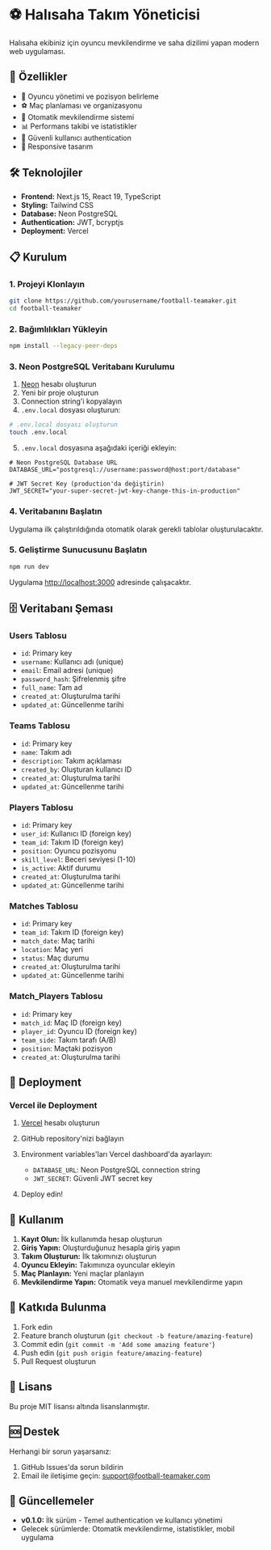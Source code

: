# ⚽ Halısaha Takım Yöneticisi

Halısaha ekibiniz için oyuncu mevkilendirme ve saha dizilimi yapan modern web uygulaması.

## 🚀 Özellikler

- 👥 Oyuncu yönetimi ve pozisyon belirleme
- ⚽ Maç planlaması ve organizasyonu
- 🎯 Otomatik mevkilendirme sistemi
- 📊 Performans takibi ve istatistikler
- 🔐 Güvenli kullanıcı authentication
- 📱 Responsive tasarım

## 🛠️ Teknolojiler

- **Frontend:** Next.js 15, React 19, TypeScript
- **Styling:** Tailwind CSS
- **Database:** Neon PostgreSQL
- **Authentication:** JWT, bcryptjs
- **Deployment:** Vercel

## 📋 Kurulum

### 1. Projeyi Klonlayın

```bash
git clone https://github.com/yourusername/football-teamaker.git
cd football-teamaker
```

### 2. Bağımlılıkları Yükleyin

```bash
npm install --legacy-peer-deps
```

### 3. Neon PostgreSQL Veritabanı Kurulumu

1. [Neon](https://neon.tech) hesabı oluşturun
2. Yeni bir proje oluşturun
3. Connection string'i kopyalayın
4. `.env.local` dosyası oluşturun:

```bash
# .env.local dosyası oluşturun
touch .env.local
```

5. `.env.local` dosyasına aşağıdaki içeriği ekleyin:

```env
# Neon PostgreSQL Database URL
DATABASE_URL="postgresql://username:password@host:port/database"

# JWT Secret Key (production'da değiştirin)
JWT_SECRET="your-super-secret-jwt-key-change-this-in-production"
```

### 4. Veritabanını Başlatın

Uygulama ilk çalıştırıldığında otomatik olarak gerekli tablolar oluşturulacaktır.

### 5. Geliştirme Sunucusunu Başlatın

```bash
npm run dev
```

Uygulama [http://localhost:3000](http://localhost:3000) adresinde çalışacaktır.

## 🗄️ Veritabanı Şeması

### Users Tablosu
- `id`: Primary key
- `username`: Kullanıcı adı (unique)
- `email`: Email adresi (unique)
- `password_hash`: Şifrelenmiş şifre
- `full_name`: Tam ad
- `created_at`: Oluşturulma tarihi
- `updated_at`: Güncellenme tarihi

### Teams Tablosu
- `id`: Primary key
- `name`: Takım adı
- `description`: Takım açıklaması
- `created_by`: Oluşturan kullanıcı ID
- `created_at`: Oluşturulma tarihi
- `updated_at`: Güncellenme tarihi

### Players Tablosu
- `id`: Primary key
- `user_id`: Kullanıcı ID (foreign key)
- `team_id`: Takım ID (foreign key)
- `position`: Oyuncu pozisyonu
- `skill_level`: Beceri seviyesi (1-10)
- `is_active`: Aktif durumu
- `created_at`: Oluşturulma tarihi
- `updated_at`: Güncellenme tarihi

### Matches Tablosu
- `id`: Primary key
- `team_id`: Takım ID (foreign key)
- `match_date`: Maç tarihi
- `location`: Maç yeri
- `status`: Maç durumu
- `created_at`: Oluşturulma tarihi
- `updated_at`: Güncellenme tarihi

### Match_Players Tablosu
- `id`: Primary key
- `match_id`: Maç ID (foreign key)
- `player_id`: Oyuncu ID (foreign key)
- `team_side`: Takım tarafı (A/B)
- `position`: Maçtaki pozisyon
- `created_at`: Oluşturulma tarihi

## 🚀 Deployment

### Vercel ile Deployment

1. [Vercel](https://vercel.com) hesabı oluşturun
2. GitHub repository'nizi bağlayın
3. Environment variables'ları Vercel dashboard'da ayarlayın:
   - `DATABASE_URL`: Neon PostgreSQL connection string
   - `JWT_SECRET`: Güvenli JWT secret key

4. Deploy edin!

## 📝 Kullanım

1. **Kayıt Olun:** İlk kullanımda hesap oluşturun
2. **Giriş Yapın:** Oluşturduğunuz hesapla giriş yapın
3. **Takım Oluşturun:** İlk takımınızı oluşturun
4. **Oyuncu Ekleyin:** Takımınıza oyuncular ekleyin
5. **Maç Planlayın:** Yeni maçlar planlayın
6. **Mevkilendirme Yapın:** Otomatik veya manuel mevkilendirme yapın

## 🤝 Katkıda Bulunma

1. Fork edin
2. Feature branch oluşturun (`git checkout -b feature/amazing-feature`)
3. Commit edin (`git commit -m 'Add some amazing feature'`)
4. Push edin (`git push origin feature/amazing-feature`)
5. Pull Request oluşturun

## 📄 Lisans

Bu proje MIT lisansı altında lisanslanmıştır.

## 🆘 Destek

Herhangi bir sorun yaşarsanız:
1. GitHub Issues'da sorun bildirin
2. Email ile iletişime geçin: support@football-teamaker.com

## 🔄 Güncellemeler

- **v0.1.0:** İlk sürüm - Temel authentication ve kullanıcı yönetimi
- Gelecek sürümlerde: Otomatik mevkilendirme, istatistikler, mobil uygulama
